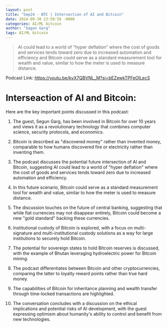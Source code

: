 ```yaml
---
layout: post
title: "Sep24 - BTC | Intersection of AI and Bitcoin"
date: 2024-09-30 23:59:59 -0000
categories: AI/ML bitcoin
author: "Sagun Garg"
tags: AI/ML bitcoin
---
```


> AI could lead to a world of "hyper deflation" where the cost of goods and services tends toward zero due to increased automation and efficiency and Bitcoin could serve as a standard measurement tool for wealth and value, similar to how the meter is used to measure distance.

Podcast Link: https://youtu.be/kvX7QBVNL_M?si=bEZewkTPFeOlLecS

# Interseaction of AI and Bitcoin:

Here are the key important points discussed in this podcast:

1. The guest, Segun Garg, has been involved in Bitcoin for over 10 years and views it as a revolutionary technology that combines computer science, security protocols, and economics.

2. Bitcoin is described as "discovered money" rather than invented money, comparable to how humans discovered fire or electricity rather than inventing them.

3. The podcast discusses the potential future intersection of AI and Bitcoin, suggesting AI could lead to a world of "hyper deflation" where the cost of goods and services tends toward zero due to increased automation and efficiency.

4. In this future scenario, Bitcoin could serve as a standard measurement tool for wealth and value, similar to how the meter is used to measure distance.

5. The discussion touches on the future of central banking, suggesting that while fiat currencies may not disappear entirely, Bitcoin could become a new "gold standard" backing these currencies.

6. Institutional custody of Bitcoin is explored, with a focus on multi-signature and multi-institutional custody solutions as a way for large institutions to securely hold Bitcoin.

7. The potential for sovereign states to hold Bitcoin reserves is discussed, with the example of Bhutan leveraging hydroelectric power for Bitcoin mining.

8. The podcast differentiates between Bitcoin and other cryptocurrencies, comparing the latter to loyalty reward points rather than true hard money.

9. The capabilities of Bitcoin for inheritance planning and wealth transfer through time-locked transactions are highlighted.

10. The conversation concludes with a discussion on the ethical implications and potential risks of AI development, with the guest expressing optimism about humanity's ability to control and benefit from new technologies.